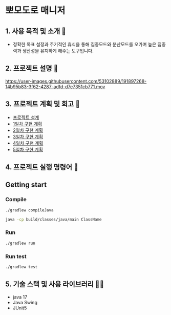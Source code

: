 # 뽀모도로 매니저

## 1.  **사용 목적 및 소개 🚀**

- 정확한 목표 설정과 주기적인 휴식을 통해 집중모드와 분산모드를 오가며 높은 집중력과 생산성을 유지하게 해주는 도구입니다.

## 2.  프로젝트 설명 🌄


https://user-images.githubusercontent.com/53102889/191897268-14b95b83-3f62-4287-adfd-d7e7351cb771.mov



## 3. **프로젝트 계획 및 회고 🥇**
- [프로젝트 설계](https://github.com/1mptera/web-03-project01-yoonhe/issues/1)
- [1일차 구현 계획](https://github.com/1mptera/web-03-project01-yoonhe/issues/3)
- [2일차 구현 계획](https://github.com/1mptera/web-03-project01-yoonhe/issues/5)
- [3일차 구현 계획](https://github.com/1mptera/web-03-project01-yoonhe/issues/13)
- [4일차 구현 계획](https://github.com/1mptera/web-03-project01-yoonhe/issues/18)
- [5일차 구현 계획](https://github.com/1mptera/web-03-project01-yoonhe/issues/24)

## 4.  프로젝트 실행 명령어 📱

## ****Getting start****

### Compile

```bash
./gradlew compileJava

java -cp build/classes/java/main ClassName
```

### Run

```bash
./gradlew run
```

### Run test

```bash
./gradlew test
```

## 5.  ****기술 스택 및 사용 라이브러리 👨‍💻****
- java 17
- Java Swing
- JUnit5

